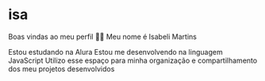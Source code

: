# isa
Boas vindas ao meu perfil 💙💙
Meu nome é Isabeli Martins

Estou estudando na Alura
Estou me desenvolvendo na linguagem JavaScript
Utilizo esse espaço para minha organização e compartilhamento dos meu projetos desenvolvidos
